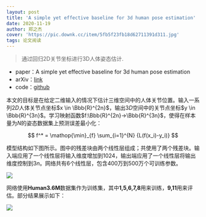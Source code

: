 ```yaml
---
layout: post
title: 'A simple yet effective baseline for 3d human pose estimation'
date: 2020-11-19
author: 郑之杰
cover: 'https://pic.downk.cc/item/5fb5f23fb18d62711391d311.jpg'
tags: 论文阅读
---
```


> 通过回归2D关节坐标进行3D人体姿态估计.

- paper：A simple yet effective baseline for 3d human pose estimation
- arXiv：[link](https://arxiv.org/abs/1705.03098v1)
- code：[github](https://github.com/una-dinosauria/3d-pose-baseline)

本文的目标是在给定二维输入的情况下估计三维空间中的人体关节位置。输入一系列$2D$人体关节点坐标$x \in \Bbb{R}^{2n}$，输出$3D$空间中的关节点坐标$y \in \Bbb{R}^{3n}$。学习映射函数$f:\Bbb{R}^{2n}→\Bbb{R}^{3n}$，使得在样本量为$N$的姿态数据集上预测误差最小化：

$$ f^* = \mathop{\min}_{f} \sum_{i=1}^{N} {L(f(x_i)-y_i)} $$

模型结构如下图所示。图中的残差块由两个线性层组成；共使用了两个残差块。输入端应用了一个线性层将输入维度增加到$1024$，输出端应用了一个线性层将输出维度控制到$3n$。网络共有$6$个线性层，包含$400$万到$500$万个可训练参数。

![](https://pic.downk.cc/item/5fb5f62db18d62711392b0c5.jpg)

网络使用**Human3.6M**数据集作为训练集，其中**1,5,6,7,8**用来训练，**9,11**用来评估。部分结果展示如下：

![](https://pic.downk.cc/item/5fb5f875b18d627113933ac6.jpg)

